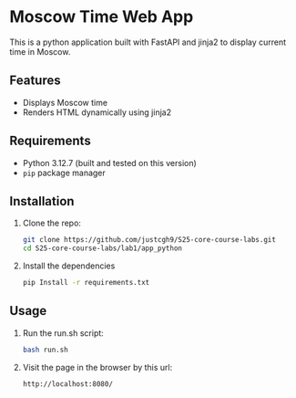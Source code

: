 # Moscow Time Web App

This is a python application built with FastAPI and jinja2 to display current time in Moscow.

## Features

- Displays Moscow time
- Renders HTML dynamically using jinja2

## Requirements

- Python 3.12.7 (built and tested on this version)
- `pip` package manager

## Installation

1. Clone the repo:

    ```bash
    git clone https://github.com/justcgh9/S25-core-course-labs.git
    cd S25-core-course-labs/lab1/app_python
    ```

2. Install the dependencies

    ```bash
    pip Install -r requirements.txt
    ```

## Usage

1. Run the run.sh script:

    ```bash
    bash run.sh
    ```

2. Visit the page in the browser by this url:

    ```bash
    http://localhost:8080/
    ```
